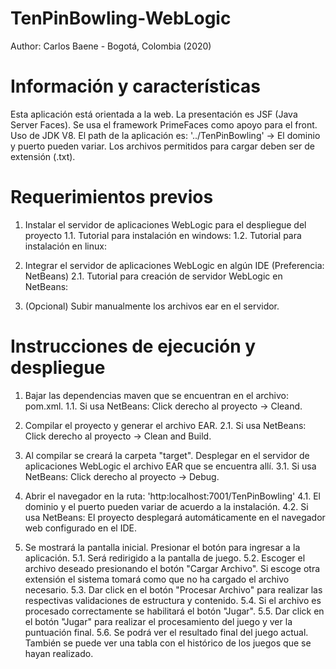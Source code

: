# TenPinBowling-WebLogic
Author: Carlos Baene - Bogotá, Colombia (2020)

# Información y características

Esta aplicación está orientada a la web. La presentación es JSF (Java Server Faces). Se usa el framework PrimeFaces como apoyo para el front. Uso de JDK V8. El path de la aplicación es: '../TenPinBowling' -> El dominio y puerto pueden variar. Los archivos permitidos para cargar deben ser de extensión (.txt).

# Requerimientos previos

1. Instalar el servidor de aplicaciones WebLogic para el despliegue del proyecto
1.1. Tutorial para instalación en windows: 
1.2. Tutorial para instalación en linux: 

2. Integrar el servidor de aplicaciones WebLogic en algún IDE (Preferencia: NetBeans)
2.1. Tutorial para creación de servidor WebLogic en NetBeans: 

3. (Opcional) Subir manualmente los archivos ear en el servidor.

# Instrucciones de ejecución y despliegue

1. Bajar las dependencias maven que se encuentran en el archivo: pom.xml.
1.1. Si usa NetBeans: Click derecho al proyecto -> Cleand.

2. Compilar el proyecto y generar el archivo EAR.
2.1. Si usa NetBeans: Click derecho al proyecto -> Clean and Build.

3. Al compilar se creará la carpeta "target". Desplegar en el servidor de aplicaciones WebLogic el archivo EAR que se encuentra allí.
3.1. Si usa NetBeans: Click derecho al proyecto -> Debug.

4. Abrir el navegador en la ruta: 'http:localhost:7001/TenPinBowling'
4.1. El dominio y el puerto pueden variar de acuerdo a la instalación.
4.2. Si usa NetBeans: El proyecto desplegará automáticamente en el navegador web configurado en el IDE.

5. Se mostrará la pantalla inicial. Presionar el botón para ingresar a la aplicación.
5.1. Será redirigido a la pantalla de juego.
5.2. Escoger el archivo deseado presionando el botón "Cargar Archivo". Si escoge otra extensión el sistema tomará como que no ha cargado el archivo necesario.
5.3. Dar click en el botón "Procesar Archivo" para realizar las respectivas validaciones de estructura y contenido.
5.4. Si el archivo es procesado correctamente se habilitará el botón "Jugar".
5.5. Dar click en el botón "Jugar" para realizar el procesamiento del juego y ver la puntuación final.
5.6. Se podrá ver el resultado final del juego actual. También se puede ver una tabla con el histórico de los juegos que se hayan realizado.